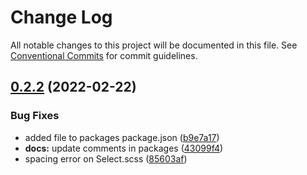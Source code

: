 # Change Log

All notable changes to this project will be documented in this file.
See [Conventional Commits](https://conventionalcommits.org) for commit guidelines.

## [0.2.2](https://github.com/BrunnoM7/bmds/compare/v0.2.1...v0.2.2) (2022-02-22)


### Bug Fixes

* added file to packages package.json ([b9e7a17](https://github.com/BrunnoM7/bmds/commit/b9e7a17b05fbcda961b2f8e4bf653c853d044db2))
* **docs:** update comments in packages ([43099f4](https://github.com/BrunnoM7/bmds/commit/43099f4734b57ee3571b6ae12d69ce9c98337834))
* spacing error on Select.scss ([85603af](https://github.com/BrunnoM7/bmds/commit/85603af022767267406b7f2152f95290779f4041))
